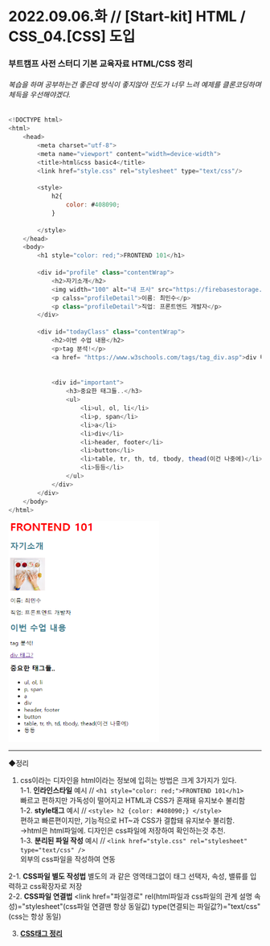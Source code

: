 
2022.09.06.화 // [Start-kit] HTML / CSS_04.[CSS] 도입
========

### 부트캠프 사전 스터디 기본 교육자료 HTML/CSS 정리     
###### 복습을 하며 공부하는건 좋은데 방식이 좋지않아 진도가 너무 느려 예제를 클론코딩하며 체득을 우선해야겠다.   

```js
<!DOCTYPE html>
<html>
    <head>
        <meta charset="utf-8">
        <meta name="viewport" content="width=device-width">
        <title>html&css basic4</title>
        <link href="style.css" rel="stylesheet" type="text/css"/>

        <style>
            h2{
                color: #408090;
            }

        </style>
    </head>
    <body>
        <h1 style="color: red;">FRONTEND 101</h1>

        <div id="profile" class="contentWrap">
            <h2>자기소개</h2>
            <img width="100" alt="내 프사" src="https://firebasestorage.googleapis.com/v0/b/your-pos-a17a5.appspot.com/o/profile.png?alt=media&token=dd317a02-dbde-43aa-a6ce-08ff221b0e75">
            <p calss="profileDetail">이름: 최민수</p>
            <p class="profileDetail">직업: 프론트엔드 개발자</p>
        </div>

        <div id="todayClass" class="contentWrap">
            <h2>이번 수업 내용</h2>
            <p>tag 분석!</p>
            <a href= "https://www.w3schools.com/tags/tag_div.asp">div 태그?</a>


            <div id="important">
                <h3>중요한 태그들..</h3>
                <ul>
                    <li>ul, ol, li</li>
                    <li>p, span</li>
                    <li>a</li>
                    <li>div</li>
                    <li>header, footer</li>
                    <li>button</li>
                    <li>table, tr, th, td, tbody, thead(이건 나중에)</li>
                    <li>등등</li>
                </ul>
            </div>
        </div>
    </body>
</html>
```

<img src="/_posts/TIL_0006_1.png" width="300px" height="440px"></img>

****
◆정리
1. css이라는 디자인을 html이라는 정보에 입히는 방법은 크게 3가지가 있다.    
1-1. **인라인스타일** 예시 // ```<h1 style="color: red;">FRONTEND 101</h1>```   
      빠르고 편하지만 가독성이 떨어지고 HTML과 CSS가 혼재돼 유지보수 불리함    
1-2. **style태그** 예시 // ```<style> h2 {color: #408090;} </style>```    
      편하고 빠른편이지만, 기능적으로 HT~과 CSS가 결합돼 유지보수 불리함.   
      →html은 html파일에. 디자인은 css파일에 저장하여 확인하는것 추천.   
1-3. **분리된 파일 작성** 예시 // ```<link href="style.css" rel="stylesheet" type="text/css" />```   
      외부의 css파일을 작성하여 연동   

2-1. **CSS파일 별도 작성법** 별도의 <html>과 같은 영역태그없이 태그 선택자, 속성, 밸류를 입력하고 css확장자로 저장   
2-2. **CSS파일 연결법** <link href="파일경로" rel(html파일과 css파일의 관계 설명 속성)="stylesheet"(css파일 연결땐 항상 동일값) type(연결되는 파일값?)="text/css"(css는 항상 동일)    

3. [**CSS태그 정리**](https://msm1307.tistory.com/entry/CSS-%ED%83%9C%EA%B7%B8)
